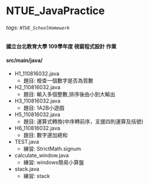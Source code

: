 # NTUE_JavaPractice

###### tags: `NTUE_SchoolHomework`

#### 國立台北教育大學 109學年度 視窗程式設計 作業

#### src/main/java/

* H1_110816032.java
    * 題目: 檢查一個數字是否為質數
* H2_110816032.java
    * 題目: 輸入多個整數,排序後由小到大輸出
* H3_110816032.java
    * 題目: 1A2B小遊戲
* H5_110816032.java
    * 題目: 運算式轉換(中序轉前序，支援四則運算及括號)
* H6_110816032.java
    * 題目: 數字連加總和
* TEST.java
    * 練習: StrictMath.signum
* calculate_window.java
    * 練習: windows簡易小算盤
* stack.java
    * 練習: stack

